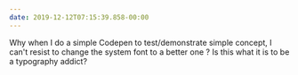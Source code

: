 ```yaml
---
date: 2019-12-12T07:15:39.858-00:00
---
```

Why when I do a simple Codepen to test/demonstrate simple concept, I can't resist to change the system font to a better one ?
Is this what it is to be a typography addict?
